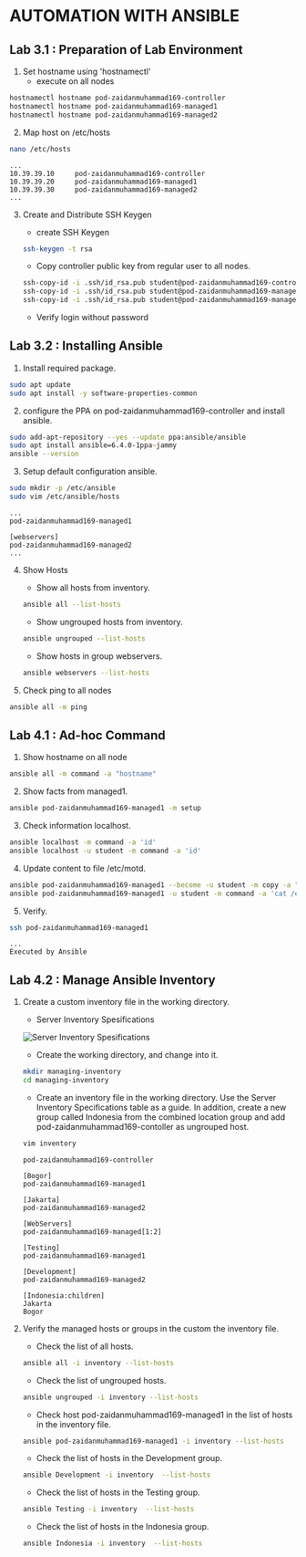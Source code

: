 # AUTOMATION WITH ANSIBLE

## Lab 3.1 : Preparation of Lab Environment

1. Set hostname using 'hostnamectl'
	- execute on all nodes
```zsh
hostnamectl hostname pod-zaidanmuhammad169-controller
hostnamectl hostname pod-zaidanmuhammad169-managed1
hostnamectl hostname pod-zaidanmuhammad169-managed2
```

2. Map host on /etc/hosts
```zsh
nano /etc/hosts
```
```
...
10.39.39.10     pod-zaidanmuhammad169-controller
10.39.39.20     pod-zaidanmuhammad169-managed1
10.39.39.30     pod-zaidanmuhammad169-managed2
...
```

3. Create and Distribute SSH Keygen
	- create SSH Keygen
	```zsh
	ssh-keygen -t rsa
	```

	- Copy controller public key from regular user to all nodes.
	```zsh
	ssh-copy-id -i .ssh/id_rsa.pub student@pod-zaidanmuhammad169-controller
	ssh-copy-id -i .ssh/id_rsa.pub student@pod-zaidanmuhammad169-managed1
	ssh-copy-id -i .ssh/id_rsa.pub student@pod-zaidanmuhammad169-managed2
	```

	- Verify login without password

## Lab 3.2 : Installing Ansible

1. Install required package.
```zsh
sudo apt update
sudo apt install -y software-properties-common
```

2. configure the PPA on pod-zaidanmuhammad169-controller and install ansible.
```zsh
sudo add-apt-repository --yes --update ppa:ansible/ansible
sudo apt install ansible=6.4.0-1ppa~jammy
ansible --version
```

3. Setup default configuration ansible.
```zsh
sudo mkdir -p /etc/ansible
sudo vim /etc/ansible/hosts
```
```
...
pod-zaidanmuhammad169-managed1

[webservers]
pod-zaidanmuhammad169-managed2
...
```

4. Show Hosts
	- Show all hosts from inventory.
	```zsh
	ansible all --list-hosts
	```

	- Show ungrouped hosts from inventory.
	```zsh
	ansible ungrouped --list-hosts
	```

	- Show hosts in group webservers.
	```zsh
	ansible webservers --list-hosts
	```

5. Check ping to all nodes
```zsh
ansible all -m ping
```

## Lab 4.1 : Ad-hoc Command

1. Show hostname on all node
```zsh
ansible all -m command -a "hostname"
```

2. Show facts from managed1.
```zsh
ansible pod-zaidanmuhammad169-managed1 -m setup 
```

3. Check information localhost.
```zsh
ansible localhost -m command -a 'id'
ansible localhost -u student -m command -a 'id'
```

4. Update content to file /etc/motd.
```zsh
ansible pod-zaidanmuhammad169-managed1 --become -u student -m copy -a "content='Executed by Ansible\n' dest=/etc/motd"
ansible pod-zaidanmuhammad169-managed1 -u student -m command -a 'cat /etc/motd'
```

5. Verify.
```zsh
ssh pod-zaidanmuhammad169-managed1
```
```
...
Executed by Ansible
```

## Lab 4.2 : Manage Ansible Inventory

1. Create a custom inventory file in the working directory.

	- Server Inventory Spesifications

	![Server Inventory Spesifications](https://course.adinusa.id/media/markdownx/a7245250-d68b-4975-8f39-3b00078b92bb.png)

	- Create the working directory, and change into it.

	```zsh
	mkdir managing-inventory
	cd managing-inventory
	```

	- Create an inventory file in the working directory. Use the Server Inventory Specifications table as a guide. In addition, create a new group called Indonesia from the combined location group and add pod-zaidanmuhammad169-contoller as ungrouped host.
	
	```zsh
	vim inventory
	```
	```
	pod-zaidanmuhammad169-controller

	[Bogor]  
	pod-zaidanmuhammad169-managed1  

	[Jakarta]  
	pod-zaidanmuhammad169-managed2

	[WebServers]  
	pod-zaidanmuhammad169-managed[1:2] 

	[Testing]  
	pod-zaidanmuhammad169-managed1 

	[Development]  
	pod-zaidanmuhammad169-managed2

	[Indonesia:children]
	Jakarta
	Bogor
	```

2. Verify the managed hosts or groups in the custom the inventory file.

	- Check the list of all hosts.
	```zsh
	ansible all -i inventory --list-hosts
	```

	- Check the list of ungrouped hosts.
	```zsh
	ansible ungrouped -i inventory --list-hosts
	```

	- Check host pod-zaidanmuhammad169-managed1 in the list of hosts in the inventory file.
	```zsh
	ansible pod-zaidanmuhammad169-managed1 -i inventory --list-hosts
	```

	- Check the list of hosts in the Development group.
	```zsh
	ansible Development -i inventory  --list-hosts
	```

	- Check the list of hosts in the Testing group.
	```zsh
	ansible Testing -i inventory  --list-hosts
	```

	- Check the list of hosts in the Indonesia group.
	```zsh
	ansible Indonesia -i inventory  --list-hosts
	```

